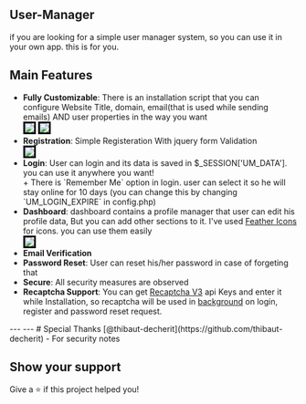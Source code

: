 ## User-Manager

if you are looking for a simple user manager system, so you can use it in your own app. this is for you.
## Main Features
<ul>
	<li><b>Fully Customizable</b>: There is an installation script that you can configure Website Title, domain, email(that is used while sending emails) AND user properties in the way you want</li>
<img src="https://raw.githubusercontent.com/irhosseinz/User-Manager/master/install/screen_shots/install.png" style="border:3px solid black"/>
<img src="https://raw.githubusercontent.com/irhosseinz/User-Manager/master/install/screen_shots/install_fields.png" style="border:3px solid black"/>
	<li><b>Registration</b>: Simple Registeration With jquery form Validation</li>
<img src="https://raw.githubusercontent.com/irhosseinz/User-Manager/master/install/screen_shots/register.png" style="border:3px solid black"/>
	<li><b>Login</b>: User can login and its data is saved in $_SESSION['UM_DATA']. you can use it anywhere you want!<br/>+ There is `Remember Me` option in login. user can select it so he will stay online for 10 days (you can change this by changing `UM_LOGIN_EXPIRE` in config.php)</li>
	<li><b>Dashboard</b>: dashboard contains a profile manager that user can edit his profile data, But you can add other sections to it. I've used <a href="https://feathericons.com/" target="_blank">Feather Icons</a> for icons. you can use them easily</li>
<img src="https://raw.githubusercontent.com/irhosseinz/User-Manager/master/install/screen_shots/dashboard.png" style="border:3px solid black"/>
	<li><b>Email Verification</b></li>
	<li><b>Password Reset</b>: User can reset his/her password in case of forgeting that</li>
	<li><b>Secure</b>: All security measures are observed</li>
	<li><b>Recaptcha Support</b>: You can get <a href="https://www.google.com/recaptcha/admin" target="_blank">Recaptcha V3</a> api Keys and enter it while Installation, so recaptcha will be used in <u>background</u> on login, register and password reset request.</li>
</ul>
  ---
  ---
# Special Thanks
  [@thibaut-decherit](https://github.com/thibaut-decherit) - For security notes

## Show your support
Give a ⭐️ if this project helped you!
